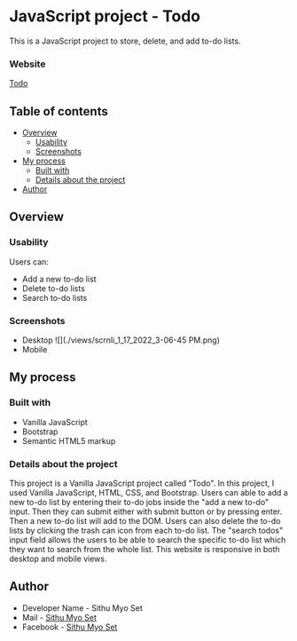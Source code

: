 # JavaScript project - Todo

This is a JavaScript project to store, delete, and add to-do lists. 

### Website
[Todo](https://gitaccsithu.github.io/Todo/)

## Table of contents

- [Overview](#overview)
  - [Usability](#Usability)
  - [Screenshots](#screenshots)
- [My process](#my-process)
  - [Built with](#built-with)
  - [Details about the project](#Details-about-the-project)
- [Author](#author)

## Overview

### Usability

Users can:

- Add a new to-do list
- Delete to-do lists
- Search to-do lists

### Screenshots

- Desktop
![](./views/scrnli_1_17_2022_3-06-45 PM.png)
- Mobile

## My process

### Built with

- Vanilla JavaScript
- Bootstrap
- Semantic HTML5 markup

### Details about the project

This project is a Vanilla JavaScript project called "Todo". In this project, I used Vanilla JavaScript, HTML, CSS, and Bootstrap. Users can able to add a new to-do list by 
entering their to-do jobs inside the "add a new to-do" input. Then they can submit either with submit button or by pressing enter. Then a new to-do list will add 
to the DOM. Users can also delete the to-do lists by clicking the trash can icon from each to-do list. The "search todos" input field allows the users to be able to 
search the specific to-do list which they want to search from the whole list. This website is responsive in both desktop and mobile views. 

## Author

- Developer Name - Sithu Myo Set
- Mail - [Sithu Myo Set](sithuzx123@gmail.com)
- Facebook - [Sithu Myo Set](https://www.facebook.com/profile.php?id=100007418655004)

